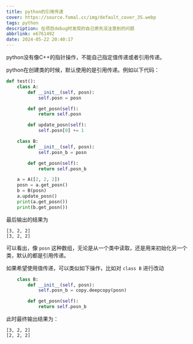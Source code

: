 ```yaml
---
title: python的引用传递
cover: https://source.fomal.cc/img/default_cover_35.webp
tags: python
description: 在项目debug时发现的自己原先没注意到的问题
abbrlink: e6761492
date: 2024-05-22 20:40:17
---
```


python没有像C++的指针操作，不能自己指定值传递或者引用传递。

python在创建类的时候，默认使用的是引用传递。例如以下代码：
```python
def test():
    class A:
        def __init__(self, posn):
            self.posn = posn

        def get_posn(self):
            return self.posn

        def update_posn(self):
            self.posn[0] += 1

    class B:
        def __init__(self, posn):
            self.posn_b = posn

        def get_posn(self):
            return self.posn_b

    a = A([2, 2, 2])
    posn = a.get_posn()
    b = B(posn)
    a.update_posn()
    print(a.get_posn())
    print(b.get_posn())
```

最后输出的结果为
```
[3, 2, 2]
[3, 2, 2]
```

可以看出，像 `posn` 这种数组，无论是从一个类中读取，还是用来初始化另一个类，默认的都是引用传递。

如果希望使用值传递，可以类似如下操作，比如对 `class B` 进行改动
```python
    class B:
        def __init__(self, posn):
            self.posn_b = copy.deepcopy(posn)

        def get_posn(self):
            return self.posn_b
```

此时最终输出结果为：
```
[3, 2, 2]
[2, 2, 2]
```
